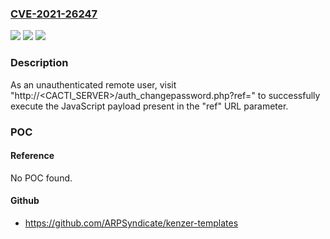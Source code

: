 ### [CVE-2021-26247](https://cve.mitre.org/cgi-bin/cvename.cgi?name=CVE-2021-26247)
![](https://img.shields.io/static/v1?label=Product&message=Cacti&color=blue)
![](https://img.shields.io/static/v1?label=Version&message=n%2Fa&color=blue)
![](https://img.shields.io/static/v1?label=Vulnerability&message=CWE-79&color=brighgreen)

### Description

As an unauthenticated remote user, visit "http://<CACTI_SERVER>/auth_changepassword.php?ref=<script>alert(1)</script>" to successfully execute the JavaScript payload present in the "ref" URL parameter.

### POC

#### Reference
No POC found.

#### Github
- https://github.com/ARPSyndicate/kenzer-templates

